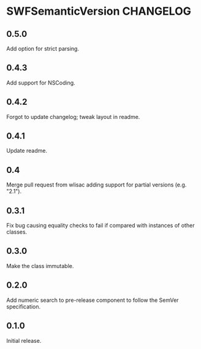 # SWFSemanticVersion CHANGELOG

## 0.5.0

Add option for strict parsing.

## 0.4.3

Add support for NSCoding.

## 0.4.2

Forgot to update changelog; tweak layout in readme.

## 0.4.1

Update readme.

## 0.4

Merge pull request from wlisac adding support for partial versions (e.g. "2.1").

## 0.3.1

Fix bug causing equality checks to fail if compared with instances of other classes. 

## 0.3.0

Make the class immutable.

## 0.2.0

Add numeric search to pre-release component to follow the SemVer specification.

## 0.1.0

Initial release.
